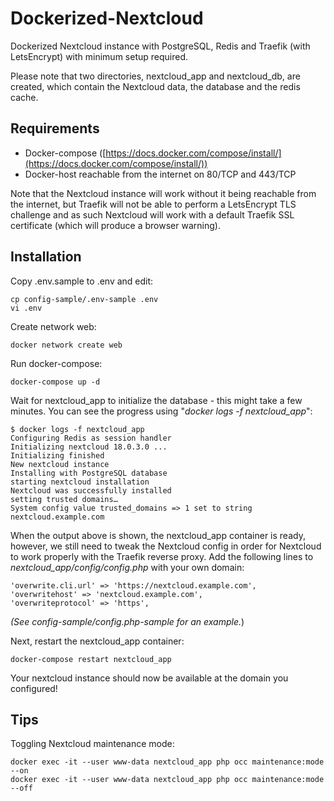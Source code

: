 
# Dockerized-Nextcloud
Dockerized Nextcloud instance with PostgreSQL, Redis and Traefik (with LetsEncrypt) with minimum setup required. 

Please note that two directories, nextcloud_app and nextcloud_db, are created, which contain the Nextcloud data, the database and the redis cache.

## Requirements

 - Docker-compose ([https://docs.docker.com/compose/install/](https://docs.docker.com/compose/install/))
 - Docker-host reachable from the internet on 80/TCP and 443/TCP

Note that the Nextcloud instance will work without it being reachable from the internet, but Traefik will not be able to perform a LetsEncrypt TLS challenge and as such Nextcloud will work with a default Traefik SSL certificate (which will produce a browser warning).

## Installation
Copy .env.sample to .env and edit:

    cp config-sample/.env-sample .env
    vi .env

Create network web:

    docker network create web
    
Run docker-compose:

    docker-compose up -d

Wait for nextcloud_app to initialize the database - this might take a few minutes. You can see the progress using "*docker logs -f nextcloud_app*":

    $ docker logs -f nextcloud_app
    Configuring Redis as session handler
    Initializing nextcloud 18.0.3.0 ...
    Initializing finished
    New nextcloud instance
    Installing with PostgreSQL database
    starting nextcloud installation
    Nextcloud was successfully installed
    setting trusted domains…
    System config value trusted_domains => 1 set to string nextcloud.example.com

When the output above is shown, the nextcloud_app container is ready, however, we still need to tweak the Nextcloud config in order for Nextcloud to work properly with the Traefik reverse proxy. Add the following lines to *nextcloud_app/config/config.php* with your own domain:

    'overwrite.cli.url' => 'https://nextcloud.example.com',
    'overwritehost' => 'nextcloud.example.com',
    'overwriteprotocol' => 'https',
*(See config-sample/config.php-sample for an example.*)

Next, restart the nextcloud_app container:

    docker-compose restart nextcloud_app

Your nextcloud instance should now be available at the domain you configured!

## Tips
Toggling Nextcloud maintenance mode:

    docker exec -it --user www-data nextcloud_app php occ maintenance:mode --on
    docker exec -it --user www-data nextcloud_app php occ maintenance:mode --off


